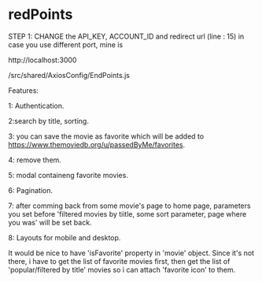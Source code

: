 # redPoints

STEP 1: CHANGE the API_KEY, ACCOUNT_ID and redirect url (line : 15) in case you use different port, mine is

http://localhost:3000

/src/shared/AxiosConfig/EndPoints.js







Features: 

  1: Authentication.
  
  2:search by title, sorting.
  
  3: you can save the movie as favorite which will be added to https://www.themoviedb.org/u/passedByMe/favorites.
  
  4: remove them.
  
  5: modal containeng favorite movies.
  
  6: Pagination.
  
  
  7: after comming back from some movie's page to home page, parameters you set before 'filtered movies by tiitle, some sort       parameter, page where you was' will be set back.
  
  8: Layouts for mobile and desktop.
  
  It would be nice to have 'isFavorite' property in 'movie' object. Since it's not there, i have to get the list of favorite movies first, then get the list of 'popular/filtered by title' movies so i can attach 'favorite icon' to them.
